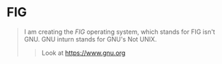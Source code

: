 # FIG
>I am creating the *FIG* operating system, which stands for FIG isn't GNU. GNU inturn stands for GNU's Not UNIX. 
>>Look at https://www.gnu.org
